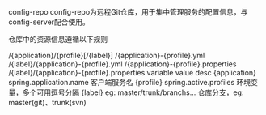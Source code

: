 config-repo
config-repo为远程Git仓库，用于集中管理服务的配置信息，与config-server配合使用。

仓库中的资源信息遵循以下规则

/{application}/{profile}[/{label}]
/{application}-{profile}.yml
/{label}/{application}-{profile}.yml
/{application}-{profile}.properties
/{label}/{application}-{profile}.properties
variable	value	desc
{application}	spring.application.name	客户端服务名
{profile}	spring.active.profiles	环境变量，多个可用逗号分隔
{label}	eg: master/trunk/branchs...	仓库分支，eg: master(git)、trunk(svn)
